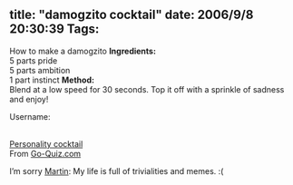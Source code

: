 title: "damogzito cocktail"
date: 2006/9/8 20:30:39
Tags: 
---
How to make a damogzito
<strong>Ingredients:</strong><br/>
5 parts pride<br/>
5 parts ambition<br/>
1 part instinct
<strong>Method:</strong><br/>
Blend at a low speed for 30 seconds. Top it off with a sprinkle of sadness and enjoy!

Username:<br/><br/><p><a href="http://www.go-quiz.com/cocktail/cocktail.php">Personality cocktail</a><br/>
From <a href="http://www.go-quiz.com">Go-Quiz.com</a></p>
<p align="left">I&#8217;m sorry <a target="_blank" href="http://blog.madduck.net/debian/2006.08.31-memes-AGAIN">Martin</a>: My life is full of trivialities and memes. :(</p>
